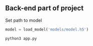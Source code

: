 ## Back-end part of project

Set path to model

```python
model = load_model('models/model.h5')
```

```bash
python3 app.py
```